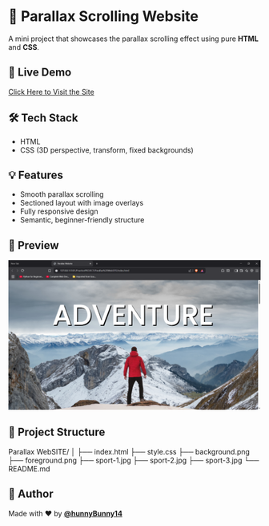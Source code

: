 # 🌄 Parallax Scrolling Website

A mini project that showcases the parallax scrolling effect using pure **HTML** and **CSS**.

## 🚀 Live Demo
[Click Here to Visit the Site](https://hunnybunny14.github.io/parallax-website/)

## 🛠️ Tech Stack
- HTML
- CSS (3D perspective, transform, fixed backgrounds)

## 💡 Features
- Smooth parallax scrolling
- Sectioned layout with image overlays
- Fully responsive design
- Semantic, beginner-friendly structure

## 📸 Preview

![Screenshot](preview.png) <!-- optional if you upload screenshot -->

## 📁 Project Structure
Parallax WebSITE/
│
├── index.html
├── style.css
├── background.png
├── foreground.png
├── sport-1.jpg
├── sport-2.jpg
├── sport-3.jpg
└── README.md

## 📌 Author
Made with ❤️ by **[@hunnyBunny14](https://github.com/hunnyBunny14)**
